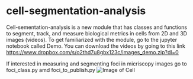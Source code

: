 # cell-segmentation-analysis
Cell-sementation-analysis is a new module that has classes and functions to segment, track, and measure biological metrics in cells from 2D and 3D images (videos). To get familiarized with the module, go to the jupyter notebook called Demo. You can download the videos by going to this link
https://www.dropbox.com/s/o2thd7u8gbx123c/images_demo.zip?dl=0

If interested in measuring and segmenting foci in micriscopy images go to
foci_class.py amd foci_to_publish.py
![Image of Cell](https://github.com/FenyoLab/cell-segmentation-analysis/blob/master/images_read_me/Tracked_window_720.gif)


